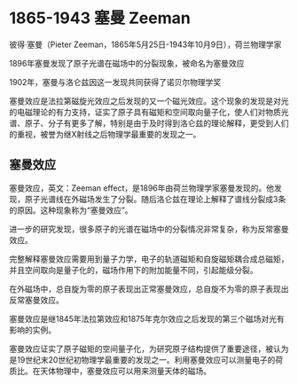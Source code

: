 
# 1865-1943 塞曼 Zeeman

彼得·塞曼（Pieter Zeeman，1865年5月25日-1943年10月9日），荷兰物理学家

1896年塞曼发现了原子光谱在磁场中的分裂现象，被命名为塞曼效应

1902年，塞曼与洛仑兹因这一发现共同获得了诺贝尔物理学奖

塞曼效应是法拉第磁旋光效应之后发现的又一个磁光效应。这个现象的发现是对光的电磁理论的有力支持，证实了原子具有磁矩和空间取向量子化，使人们对物质光谱、原子、分子有更多了解，特别是由于及时得到洛仑兹的理论解释，更受到人们的重视，被誉为继X射线之后物理学最重要的发现之一。

## 塞曼效应

塞曼效应，英文：Zeeman effect，是1896年由荷兰物理学家塞曼发现的。他发现，原子光谱线在外磁场发生了分裂。随后洛仑兹在理论上解释了谱线分裂成3条的原因。这种现象称为“塞曼效应”。

进一步的研究发现，很多原子的光谱在磁场中的分裂情况非常复杂，称为反常塞曼效应。

完整解释塞曼效应需要用到量子力学，电子的轨道磁矩和自旋磁矩耦合成总磁矩，并且空间取向是量子化的，磁场作用下的附加能量不同，引起能级分裂。

在外磁场中，总自旋为零的原子表现出正常塞曼效应，总自旋不为零的原子表现出反常塞曼效应。

塞曼效应是继1845年法拉第效应和1875年克尔效应之后发现的第三个磁场对光有影响的实例。

塞曼效应证实了原子磁矩的空间量子化，为研究原子结构提供了重要途径，被认为是19世纪末20世纪初物理学最重要的发现之一。利用塞曼效应可以测量电子的荷质比。在天体物理中，塞曼效应可以用来测量天体的磁场。